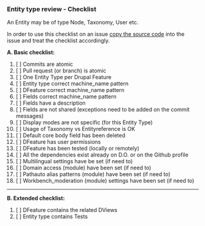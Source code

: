 ### Entity type review - Checklist

An Entity may be of type Node, Taxonomy, User etc.

In order to use this checklist on an issue
[copy the source code](https://raw.githubusercontent.com/dropdog/docs/master/docs/review/entity.md)
into the issue and treat the checklist accordingly.

**A. Basic checklist:**

 1. [ ] Commits are atomic
 2. [ ] Pull request (or branch) is atomic
 3. [ ] One Entity Type per Drupal Feature
 4. [ ] Entity type correct machine_name pattern
 5. [ ] DFeature correct machine_name pattern
 6. [ ] Fields correct machine_name pattern
 7. [ ] Fields have a description
 8. [ ] Fields are not shared (exceptions need to be added on the commit messages)
 9. [ ] Display modes are not specific (for this Entity Type)
 10. [ ] Usage of Taxonomy vs Entityreference is OK
 11. [ ] Default core body field has been deleted
 12. [ ] DFeature has user permissions
 13. [ ] DFeature has been tested (locally or remotely)
 14. [ ] All the dependencies exist already on D.O. or on the Github profile
 15. [ ] Multilingual settings have be set (if need to)
 16. [ ] Domain access (module) have been set (if need to)
 17. [ ] Pathauto alias patterns (module) have been set (if need to)
 18. [ ] Workbench_moderation (module) settings have been set (if need to)

 ----------

 **B. Extended checklist:**
 1. [ ] DFeature contains the related DViews
 2. [ ] Entity type contains Tests
